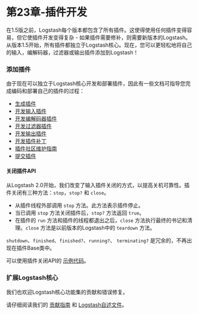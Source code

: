 # 第23章-插件开发

在1.5版之前，Logstash每个版本都包含了所有插件。这使得使用任何插件变得容易，但它使插件开发变得复杂 - 如果插件需要修补，则需要新版本的Logstash。从版本1.5开始，所有插件都独立于Logstash核心。现在，您可以更轻松地将自己的输入，编解码器，过滤器或输出插件添加到Logstash！

### 添加插件

由于现在可以独立于Logstash核心开发和部署插件，因此有一些文档可指导您完成编码和部署自己的插件的过程：

- [生成插件](../16-Working-with-plugins/Generating-Plugins.md)
- [开发输入插件](../23-Contributing-to-Logstash/How-to-write-a-Logstash-input-plugin.md)
- [开发编解码器插件](../23-Contributing-to-Logstash/How-to-write-a-Logstash-codec-plugin.md)
- [开发过滤器插件](../23-Contributing-to-Logstash/How-to-write-a-Logstash-filter-plugin.md)
- [开发输出插件](../23-Contributing-to-Logstash/How-to-write-a-Logstash-output-plugin.md)
- [开发插件补丁](../23-Contributing-to-Logstash/Contributing-a-Patch-to-a-Logstash-Plugin.md)
- [插件社区维护指南](../23-Contributing-to-Logstash/Logstash-Plugins-Community-Maintainer-Guide.md)
- [提交插件](../23-Contributing-to-Logstash/Submitting-your-plugin-to-RubyGems)

#### 关闭插件API

从Logstash 2.0开始，我们改变了输入插件关闭的方式，以提高关机可靠性。插件关闭有三种方法：`stop`，`stop?` 和 `close`。

- 从插件线程外部调用 `stop` 方法。此方法表示插件停止。
- 当已调用 `stop` 方法关闭插件后，`stop?` 方法返回 `true`。
- 在插件的 `run` 方法和插件的线程都退出之后，`close` 方法执行最终的书记和清理。`close` 方法是以前版本的Logstash中的 `teardown` 方法。

 `shutdown`、`finished`、`finished?`、`running?`、 `terminating?`  是冗余的，不再出现在插件Base类中。

可以使用插件关闭API的 [示例代码](https://github.com/logstash-plugins/logstash-input-example/blob/master/lib/logstash/inputs/example.rb)。

### 扩展Logstash核心

我们也欢迎Logstash核心功能集的贡献和错误修复。

请仔细阅读我们的 [贡献指南](https://github.com/elastic/logstash/blob/master/CONTRIBUTING.md) 和 [Logstash自述文件](https://github.com/elastic/logstash/blob/master/README.md)。
